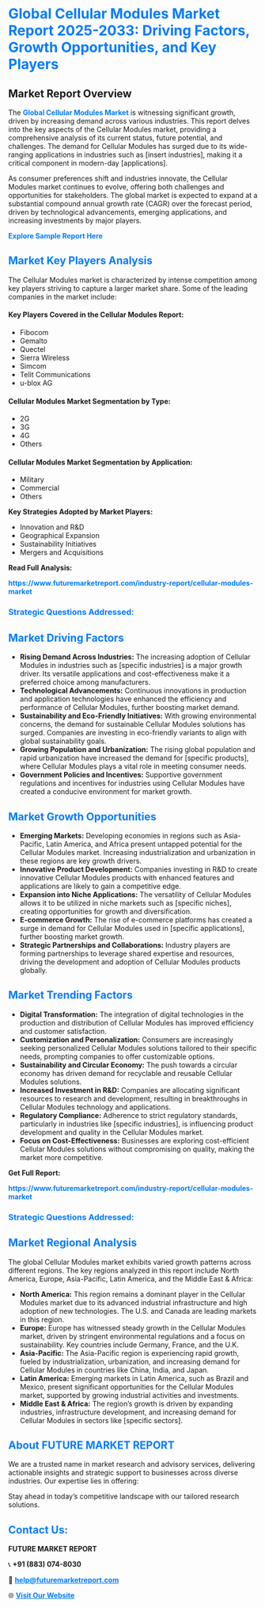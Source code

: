 <h1 style="color: #007BFF;">Global Cellular Modules Market Report 2025-2033: Driving Factors, Growth Opportunities, and Key Players</h1>

<section id="overview">
<h2>Market Report Overview</h2>
<p>The <a href="https://www.futuremarketreport.com/industry-report/cellular-modules-market" style="color: #007BFF; text-decoration: none;"><strong>Global Cellular Modules Market</strong></a> is witnessing significant growth, driven by increasing demand across various industries. This report delves into the key aspects of the Cellular Modules market, providing a comprehensive analysis of its current status, future potential, and challenges. The demand for Cellular Modules has surged due to its wide-ranging applications in industries such as [insert industries], making it a critical component in modern-day [applications].</p>
<p>As consumer preferences shift and industries innovate, the Cellular Modules market continues to evolve, offering both challenges and opportunities for stakeholders. The global market is expected to expand at a substantial compound annual growth rate (CAGR) over the forecast period, driven by technological advancements, emerging applications, and increasing investments by major players.</p>
</section>

<section id="overview">
<p><a href="https://www.futuremarketreport.com/request-sample/reportId=47295" style="color: #007BFF; text-decoration: none;"><strong>Explore Sample Report Here</strong></a></p>
</section>

<section id="key-players">
<h2 style="color: #007BFF;">Market Key Players Analysis</h2>
<p>The Cellular Modules market is characterized by intense competition among key players striving to capture a larger market share. Some of the leading companies in the market include:</p>
<h4>Key Players Covered in the Cellular Modules Report:</h4>
<ul><li>Fibocom</li><li>Gemalto</li><li>Quectel</li><li>Sierra Wireless</li><li>Simcom</li><li>Telit Communications</li><li>u-blox AG</li></ul>
<h4>Cellular Modules Market Segmentation by Type:</h4>
<ul><li>2G</li><li>3G</li><li>4G</li><li>Others</li></ul>

<h4>Cellular Modules Market Segmentation by Application:</h4>
<ul><li>Military</li><li>Commercial</li><li>Others</li></ul>
<p><strong>Key Strategies Adopted by Market Players:</strong></p>
<ul>
<li>Innovation and R&D</li>
<li>Geographical Expansion</li>
<li>Sustainability Initiatives</li>
<li>Mergers and Acquisitions</li>
</ul>
</section>

<section>
<p><strong>Read Full Analysis: </strong></p><a href="https://www.futuremarketreport.com/industry-report/cellular-modules-market" style="color: #007BFF; text-decoration: none;"><strong>https://www.futuremarketreport.com/industry-report/cellular-modules-market</strong></a>
<h3 style="color: #007BFF;">Strategic Questions Addressed:</h3>
</section>

<section id="driving-factors">
<h2 style="color: #007BFF;">Market Driving Factors</h2>
<ul>
<li><strong>Rising Demand Across Industries:</strong> The increasing adoption of Cellular Modules in industries such as [specific industries] is a major growth driver. Its versatile applications and cost-effectiveness make it a preferred choice among manufacturers.</li>
<li><strong>Technological Advancements:</strong> Continuous innovations in production and application technologies have enhanced the efficiency and performance of Cellular Modules, further boosting market demand.</li>
<li><strong>Sustainability and Eco-Friendly Initiatives:</strong> With growing environmental concerns, the demand for sustainable Cellular Modules solutions has surged. Companies are investing in eco-friendly variants to align with global sustainability goals.</li>
<li><strong>Growing Population and Urbanization:</strong> The rising global population and rapid urbanization have increased the demand for [specific products], where Cellular Modules plays a vital role in meeting consumer needs.</li>
<li><strong>Government Policies and Incentives:</strong> Supportive government regulations and incentives for industries using Cellular Modules have created a conducive environment for market growth.</li>
</ul>
</section>

<section id="growth-opportunities">
<h2 style="color: #007BFF;">Market Growth Opportunities</h2>
<ul>
<li><strong>Emerging Markets:</strong> Developing economies in regions such as Asia-Pacific, Latin America, and Africa present untapped potential for the Cellular Modules market. Increasing industrialization and urbanization in these regions are key growth drivers.</li>
<li><strong>Innovative Product Development:</strong> Companies investing in R&D to create innovative Cellular Modules products with enhanced features and applications are likely to gain a competitive edge.</li>
<li><strong>Expansion into Niche Applications:</strong> The versatility of Cellular Modules allows it to be utilized in niche markets such as [specific niches], creating opportunities for growth and diversification.</li>
<li><strong>E-commerce Growth:</strong> The rise of e-commerce platforms has created a surge in demand for Cellular Modules used in [specific applications], further boosting market growth.</li>
<li><strong>Strategic Partnerships and Collaborations:</strong> Industry players are forming partnerships to leverage shared expertise and resources, driving the development and adoption of Cellular Modules products globally.</li>
</ul>
</section>

<section id="trending-factors">
<h2 style="color: #007BFF;">Market Trending Factors</h2>
<ul>
<li><strong>Digital Transformation:</strong> The integration of digital technologies in the production and distribution of Cellular Modules has improved efficiency and customer satisfaction.</li>
<li><strong>Customization and Personalization:</strong> Consumers are increasingly seeking personalized Cellular Modules solutions tailored to their specific needs, prompting companies to offer customizable options.</li>
<li><strong>Sustainability and Circular Economy:</strong> The push towards a circular economy has driven demand for recyclable and reusable Cellular Modules solutions.</li>
<li><strong>Increased Investment in R&D:</strong> Companies are allocating significant resources to research and development, resulting in breakthroughs in Cellular Modules technology and applications.</li>
<li><strong>Regulatory Compliance:</strong> Adherence to strict regulatory standards, particularly in industries like [specific industries], is influencing product development and quality in the Cellular Modules market.</li>
<li><strong>Focus on Cost-Effectiveness:</strong> Businesses are exploring cost-efficient Cellular Modules solutions without compromising on quality, making the market more competitive.</li>
</ul>
</section>

<section>
<p><strong>Get Full Report: </strong></p><a href="https://www.futuremarketreport.com/industry-report/cellular-modules-market" style="color: #007BFF; text-decoration: none;"><strong>https://www.futuremarketreport.com/industry-report/cellular-modules-market</strong></a>
<h3 style="color: #007BFF;">Strategic Questions Addressed:</h3>
</section>


<section id="regional-analysis">
<h2 style="color: #007BFF;">Market Regional Analysis</h2>
<p>The global Cellular Modules market exhibits varied growth patterns across different regions. The key regions analyzed in this report include North America, Europe, Asia-Pacific, Latin America, and the Middle East & Africa:</p>
<ul>
<li><strong>North America:</strong> This region remains a dominant player in the Cellular Modules market due to its advanced industrial infrastructure and high adoption of new technologies. The U.S. and Canada are leading markets in this region.</li>
<li><strong>Europe:</strong> Europe has witnessed steady growth in the Cellular Modules market, driven by stringent environmental regulations and a focus on sustainability. Key countries include Germany, France, and the U.K.</li>
<li><strong>Asia-Pacific:</strong> The Asia-Pacific region is experiencing rapid growth, fueled by industrialization, urbanization, and increasing demand for Cellular Modules in countries like China, India, and Japan.</li>
<li><strong>Latin America:</strong> Emerging markets in Latin America, such as Brazil and Mexico, present significant opportunities for the Cellular Modules market, supported by growing industrial activities and investments.</li>
<li><strong>Middle East & Africa:</strong> The region’s growth is driven by expanding industries, infrastructure development, and increasing demand for Cellular Modules in sectors like [specific sectors].</li>
</ul>
</section>

<footer>
<h2 style="color: #007BFF;">About FUTURE MARKET REPORT</h2>
<p>We are a trusted name in market research and advisory services, delivering actionable insights and strategic support to businesses across diverse industries. Our expertise lies in offering:</p>

<p>Stay ahead in today’s competitive landscape with our tailored research solutions.</p>

<h2 style="color: #007BFF;">Contact Us:</h2>
<p><strong>FUTURE MARKET REPORT</strong></p>
<p>📞 <strong>+91 (883) 074-8030</strong></p>
<p>📧 <strong><a href="mailto:help@futuremarketreport.com" style="color: #007BFF;">help@futuremarketreport.com</a></strong></p>
<p>🌐 <strong><a href="https://www.futuremarketreport.com/" style="color: #007BFF;">Visit Our Website</a></strong></p>
</footer>
